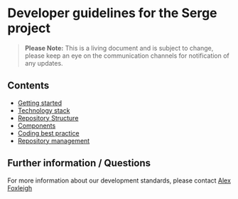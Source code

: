 # Developer guidelines for the Serge project

> **Please Note:** This is a living document and is subject to change, please keep an eye on the communication channels for notification of any updates.


## Contents

- [Getting started](./getting-started.md)
- [Technology stack](./technology-stack.md)
- [Repository Structure](./repository-structure/index.md)
- [Components](../packages/components/README.md)
- [Coding best practice](./coding-best-practice/index.md)
- [Repository management](./repository-management/index.md)

## Further information / Questions

For more information about our development standards, please contact [Alex Foxleigh](https://github.com/foxleigh81)
